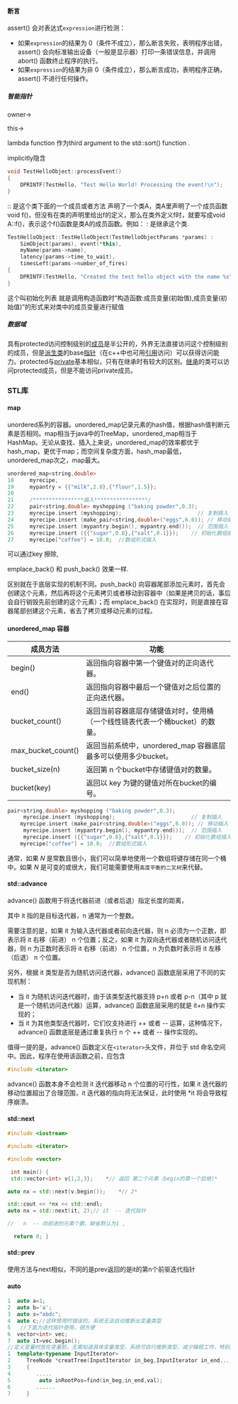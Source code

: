 



#### 断言

assert() 会对表达式`expression`进行检测：

- 如果`expression`的结果为 0（条件不成立），那么断言失败，表明程序出错，assert() 会向标准输出设备（一般是显示器）打印一条错误信息，并调用 abort() 函数终止程序的执行。
- 如果`expression`的结果为非 0（条件成立），那么断言成功，表明程序正确，assert() 不进行任何操作。

##### 智能指针

owner-> 

this->



lambda function 作为third argument to the std::sort() function .

implicitly隐含

```cpp
void TestHelloObject::processEvent()
{
    DPRINTF(TestHello, "Test Hello World! Processing the event!\n");
}

```

:: 是这个类下面的一个成员或者方法
声明了一个类A，类A里声明了一个成员函数void f()，但没有在类的声明里给出f的定义，那么在类外定义f时，就要写成void A::f()，表示这个f()函数是类A的成员函数。例如：
:  是继承这个类.

```cpp
TestHelloObject::TestHelloObject(TestHelloObjectParams *params) :
    SimObject(params), event(*this),
    myName(params->name),
    latency(params->time_to_wait),
    timesLeft(params->number_of_fires)
{
    DPRINTF(TestHello, "Created the test hello object with the name %s\n", myName);
}


```

这个叫初始化列表
就是调用构造函数时“构造函数:成员变量(初始值),成员变量(初始值)”的形式来对类中的成员变量进行赋值



##### 数据域

具有protected访问控制级别的[成员](https://baike.baidu.com/item/成员/3793854)是半公开的，外界无法直接访问这个控制级别的成员，但是[派生类](https://baike.baidu.com/item/派生类/9589520)的base[指针](https://baike.baidu.com/item/指针/2878304)（在c++中也可用[引用](https://baike.baidu.com/item/引用/184603)访问）可以获得访问能力。protected与[private](https://baike.baidu.com/item/private/940196)基本相似，只有在继承时有较大的区别。[继承](https://baike.baidu.com/item/继承/18871246)的类可以访问protected成员，但是不能访问private成员。



### STL库



#### map

unordered系列的容器。unordered_map记录元素的hash值，根据hash值判断元素是否相同。map相当于java中的TreeMap，unordered_map相当于HashMap。无论从查找、插入上来说，unordered_map的效率都优于hash_map，更优于map；而空间复杂度方面，hash_map最低，unordered_map次之，map最大。

```cpp
unordered_map<string,double>
18     myrecipe,
19     mypantry = {{"milk",2.0},{"flour",1.5}};
20 
21     /****************插入*****************/
22     pair<string,double> myshopping ("baking powder",0.3);
23     myrecipe.insert (myshopping);                        // 复制插入
24     myrecipe.insert (make_pair<string,double>("eggs",6.0)); // 移动插入
25     myrecipe.insert (mypantry.begin(), mypantry.end());  // 范围插入
26     myrecipe.insert ({{"sugar",0.8},{"salt",0.1}});    // 初始化数组插入(可以用二维一次插入多个元素，也可以用一维插入一个元素)
27     myrecipe["coffee"] = 10.0;  //数组形式插入
```



可以通过key 擦除, 



emplace_back() 和 push_back() 效果一样.

区别就在于底层实现的机制不同。push_back() 向容器尾部添加元素时，首先会创建这个元素，然后再将这个元素拷贝或者移动到容器中（如果是拷贝的话，事后会自行销毁先前创建的这个元素）；而 emplace_back() 在实现时，则是直接在容器尾部创建这个元素，省去了拷贝或移动元素的过程。



#### unordered_map 容器

| 成员方法 | 功能                                               |
| -------- | -------------------------------------------------- |
| begin()  | 返回指向容器中第一个键值对的正向迭代器。           |
| end()    | 返回指向容器中最后一个键值对之后位置的正向迭代器。 |
| bucket_count()     | 返回当前容器底层存储键值对时，使用桶（一个线性链表代表一个桶bucket）的数量。 |
| max_bucket_count() | 返回当前系统中，unordered_map 容器底层最多可以使用多少bucket。 |
| bucket_size(n)     |                       返回第 n 个bucket中存储键值对的数量。 |
| bucket(key)        |                  返回以 key 为键的键值对所在bucket的编号。 |

```cpp
pair<string,double> myshopping ("baking powder",0.3);
     myrecipe.insert (myshopping);                        // 复制插入
    myrecipe.insert (make_pair<string,double>("eggs",6.0)); // 移动插入
     myrecipe.insert (mypantry.begin(), mypantry.end());  // 范围插入
     myrecipe.insert ({{"sugar",0.8},{"salt",0.1}});    // 初始化数组插入(可以用二维一次插入多个元素，也可以用一维插入一个元素)
    myrecipe["coffee"] = 10.0;  //数组形式插入
```

通常，如果 *N* 是常数且很小，我们可以简单地使用一个数组将键存储在同一个桶中。如果 *N* 是可变的或很大，我们可能需要使用`高度平衡的二叉树`来代替。



#### std::advance

advance() 函数用于将迭代器前进（或者后退）指定长度的距离，

其中 it 指的是目标迭代器，n 通常为一个整数。

需要注意的是，如果 it 为输入迭代器或者前向迭代器，则 n 必须为一个正数，即表示将 it 右移（前进） n 个位置；反之，如果 it 为双向迭代器或者随机访问迭代器，则 n 为正数时表示将 it 右移（前进） n 个位置，n 为负数时表示将 it 左移（后退） n 个位置。

另外，根据 it 类型是否为随机访问迭代器，advance() 函数底层采用了不同的实现机制：

- 当 it 为随机访问迭代器时，由于该类型迭代器支持 p+n 或者 p-n（其中 p 就是一个随机访问迭代器）运算，advance() 函数底层采用的就是 it+n 操作实现的；
- 当 it 为其他类型迭代器时，它们仅支持进行 ++ 或者 -- 运算，这种情况下，advance() 函数底层是通过重复执行 n 个 ++ 或者 -- 操作实现的。


值得一提的是，advance() 函数定义在`<iterator>`头文件，并位于 std 命名空间中。因此，程序在使用该函数之前，应包含

```c++
#include <iterator>
```

advance() 函数本身不会检测 it 迭代器移动 n 个位置的可行性，如果 it 迭代器的移动位置超出了合理范围，it 迭代器的指向将无法保证，此时使用 *it 将会导致程序崩溃。

#### std::next

```cpp
#include <iostream> 

#include <iterator> 

#include <vector>

 int main() {    
 std::vector<int> v{1,2,3};    *// 返回 第二个元素（begin的第一个后继)*    

auto nx = std::next(v.begin());    *// 2*    

std::cout << *nx << std::endl;  
auto nx = std::next(it, 2);// it  -- 迭代指针

//   n  -- 向前进的元素个数，缺省默认为1 ,

  return 0; }
```



#### std::prev

使用方法与next相似，不同的是prev返回的是it的第n个前驱迭代指针



#### auto

```c++
1  auto a=1;
2  auto b='a';
3  auto s="abdc";
4  auto c;//这样使用时错误的，系统无法自动推断出变量类型
5   //下面为迭代指针使用，很方便
6  vector<int> vec;
7  auto it=vec.begin();
//定义变量时放在变量前，无需知道具体变量类型，系统可自行推断类型，减少编程工作，特别是在模板使用时，使用更方便。
1  template<typename InputIterator>
2     TreeNode *creatTree(InputIterator in_beg,InputIterator in_end...)
3     {
4        .....
5         auto inRootPos=find(in_beg,in_end,val);
6        ......
7     }
```

